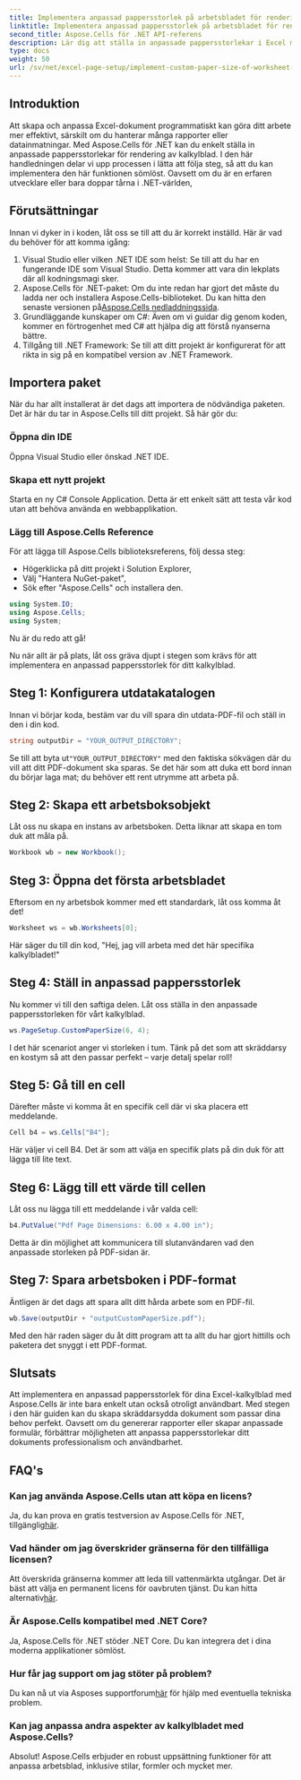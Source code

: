 ```yaml
---
title: Implementera anpassad pappersstorlek på arbetsbladet för rendering
linktitle: Implementera anpassad pappersstorlek på arbetsbladet för rendering
second_title: Aspose.Cells för .NET API-referens
description: Lär dig att ställa in anpassade pappersstorlekar i Excel med Aspose.Cells för .NET. Steg-för-steg-guide för sömlös rendering av kalkylblad.
type: docs
weight: 50
url: /sv/net/excel-page-setup/implement-custom-paper-size-of-worksheet-for-rendering/
---
```

## Introduktion

Att skapa och anpassa Excel-dokument programmatiskt kan göra ditt arbete mer effektivt, särskilt om du hanterar många rapporter eller datainmatningar. Med Aspose.Cells för .NET kan du enkelt ställa in anpassade pappersstorlekar för rendering av kalkylblad. I den här handledningen delar vi upp processen i lätta att följa steg, så att du kan implementera den här funktionen sömlöst. Oavsett om du är en erfaren utvecklare eller bara doppar tårna i .NET-världen,

## Förutsättningar

Innan vi dyker in i koden, låt oss se till att du är korrekt inställd. Här är vad du behöver för att komma igång:

1. Visual Studio eller vilken .NET IDE som helst: Se till att du har en fungerande IDE som Visual Studio. Detta kommer att vara din lekplats där all kodningsmagi sker.
2. Aspose.Cells för .NET-paket: Om du inte redan har gjort det måste du ladda ner och installera Aspose.Cells-biblioteket. Du kan hitta den senaste versionen på[Aspose.Cells nedladdningssida](https://releases.aspose.com/cells/net/).
3. Grundläggande kunskaper om C#: Även om vi guidar dig genom koden, kommer en förtrogenhet med C# att hjälpa dig att förstå nyanserna bättre.
4. Tillgång till .NET Framework: Se till att ditt projekt är konfigurerat för att rikta in sig på en kompatibel version av .NET Framework.

## Importera paket

När du har allt installerat är det dags att importera de nödvändiga paketen. Det är här du tar in Aspose.Cells till ditt projekt. Så här gör du:

### Öppna din IDE

Öppna Visual Studio eller önskad .NET IDE.

### Skapa ett nytt projekt

Starta en ny C# Console Application. Detta är ett enkelt sätt att testa vår kod utan att behöva använda en webbapplikation.

### Lägg till Aspose.Cells Reference

För att lägga till Aspose.Cells biblioteksreferens, följ dessa steg:
- Högerklicka på ditt projekt i Solution Explorer,
- Välj "Hantera NuGet-paket",
- Sök efter "Aspose.Cells" och installera den.

```csharp
using System.IO;
using Aspose.Cells;
using System;
```

Nu är du redo att gå!

Nu när allt är på plats, låt oss gräva djupt i stegen som krävs för att implementera en anpassad pappersstorlek för ditt kalkylblad. 

## Steg 1: Konfigurera utdatakatalogen

Innan vi börjar koda, bestäm var du vill spara din utdata-PDF-fil och ställ in den i din kod.

```csharp
string outputDir = "YOUR_OUTPUT_DIRECTORY";
```

 Se till att byta ut`"YOUR_OUTPUT_DIRECTORY"` med den faktiska sökvägen där du vill att ditt PDF-dokument ska sparas. Se det här som att duka ett bord innan du börjar laga mat; du behöver ett rent utrymme att arbeta på.

## Steg 2: Skapa ett arbetsboksobjekt

Låt oss nu skapa en instans av arbetsboken. Detta liknar att skapa en tom duk att måla på.

```csharp
Workbook wb = new Workbook();
```

## Steg 3: Öppna det första arbetsbladet

Eftersom en ny arbetsbok kommer med ett standardark, låt oss komma åt det! 

```csharp
Worksheet ws = wb.Worksheets[0];
```

Här säger du till din kod, "Hej, jag vill arbeta med det här specifika kalkylbladet!" 

## Steg 4: Ställ in anpassad pappersstorlek

Nu kommer vi till den saftiga delen. Låt oss ställa in den anpassade pappersstorleken för vårt kalkylblad.

```csharp
ws.PageSetup.CustomPaperSize(6, 4);
```

I det här scenariot anger vi storleken i tum. Tänk på det som att skräddarsy en kostym så att den passar perfekt – varje detalj spelar roll!

## Steg 5: Gå till en cell

Därefter måste vi komma åt en specifik cell där vi ska placera ett meddelande. 

```csharp
Cell b4 = ws.Cells["B4"];
```

Här väljer vi cell B4. Det är som att välja en specifik plats på din duk för att lägga till lite text.

## Steg 6: Lägg till ett värde till cellen

Låt oss nu lägga till ett meddelande i vår valda cell:

```csharp
b4.PutValue("Pdf Page Dimensions: 6.00 x 4.00 in");
```

Detta är din möjlighet att kommunicera till slutanvändaren vad den anpassade storleken på PDF-sidan är.

## Steg 7: Spara arbetsboken i PDF-format

Äntligen är det dags att spara allt ditt hårda arbete som en PDF-fil.

```csharp
wb.Save(outputDir + "outputCustomPaperSize.pdf");
```

Med den här raden säger du åt ditt program att ta allt du har gjort hittills och paketera det snyggt i ett PDF-format.

## Slutsats

Att implementera en anpassad pappersstorlek för dina Excel-kalkylblad med Aspose.Cells är inte bara enkelt utan också otroligt användbart. Med stegen i den här guiden kan du skapa skräddarsydda dokument som passar dina behov perfekt. Oavsett om du genererar rapporter eller skapar anpassade formulär, förbättrar möjligheten att anpassa pappersstorlekar ditt dokuments professionalism och användbarhet. 

## FAQ's

### Kan jag använda Aspose.Cells utan att köpa en licens?
 Ja, du kan prova en gratis testversion av Aspose.Cells för .NET, tillgänglig[här](https://releases.aspose.com/).

### Vad händer om jag överskrider gränserna för den tillfälliga licensen?
 Att överskrida gränserna kommer att leda till vattenmärkta utgångar. Det är bäst att välja en permanent licens för oavbruten tjänst. Du kan hitta alternativ[här](https://purchase.aspose.com/buy).

### Är Aspose.Cells kompatibel med .NET Core?
Ja, Aspose.Cells för .NET stöder .NET Core. Du kan integrera det i dina moderna applikationer sömlöst.

### Hur får jag support om jag stöter på problem?
 Du kan nå ut via Asposes supportforum[här](https://forum.aspose.com/c/cells/9) för hjälp med eventuella tekniska problem.

### Kan jag anpassa andra aspekter av kalkylbladet med Aspose.Cells?
Absolut! Aspose.Cells erbjuder en robust uppsättning funktioner för att anpassa arbetsblad, inklusive stilar, formler och mycket mer.